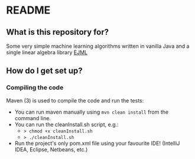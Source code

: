 # README #

## What is this repository for? ##

Some very simple machine learning algorithms written in vanilla Java and a single linear algebra library [EJML](http://ejml.org/wiki/index.php?title=Main_Page)


## How do I get set up? ##

### Compiling the code ###

Maven (3) is used to compile the code and run the tests: 

* You can run maven manually using `mvn clean install` from the command line.
* You can run the cleanInstall.sh script, e.g.: 
    * `> chmod +x cleanInstall.sh`
    * `> ./cleanInstall.sh` 
* Run the project's only pom.xml file using your favourite IDE! (IntelliJ IDEA, Eclipse, Netbeans, etc.)
